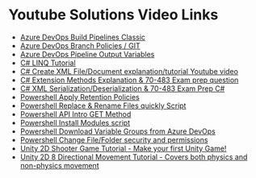 # Youtube Solutions Video Links

<ul>
<li>
  <a href= "https://youtu.be/0d6acAH5InE" />Azure DevOps Build Pipelines Classic
</li>

<li>
  <a href= "https://youtu.be/2nukM2TzD1Q" />Azure DevOps Branch Policies / GIT
</li>
  
<li>
  <a href= "https://youtu.be/kMkhfuE0UeM" />Azure DevOps Pipeline Output Variables
</li>

<li>
  <a href = "https://www.youtube.com/watch?v=ndQbKgJritA&t" />C# LINQ Tutorial 
</li>

<li>
  <a href= "https://www.youtube.com/watch?v=RwV0SXtsW5A" />C# Create XML File/Document explanation/tutorial Youtube video  
</li>

<li>
  <a href = "https://www.youtube.com/watch?v=UGJ2LIgFRN8&feature=youtu.be" />C# Extension Methods Explanation & 70-483 Exam prep question 
</li>

<li>
  <a href = "https://www.youtube.com/watch?v=2CCwy121V6Q&feature=youtu.be">C# XML Serialization/Deserialization & 70-483 Exam Prep C# 
</li>

<li>
  <a href = "https://youtu.be/bGI-uidHfxA" />Powershell Apply Retention Policies
</li>

<li>
  <a href = "https://www.youtube.com/watch?v=tiouHNzAl8Q&t=2s" />Powershell Replace & Rename Files quickly Script
</li>

<li>
  <a href = "https://www.youtube.com/watch?v=-NVh5cVOeO4&t=1s" />Powershell API Intro GET Method 
</li>

<li>
  <a href= "https://youtu.be/xGI6_nCjKn0" />Powershell Install Modules script
</li>

<li>
  <a href="https://youtu.be/k_yd4dc9NzA" />Powershell Download Variable Groups from Azure DevOps
</li>

<li>
  <a href= "https://youtu.be/0nk2NDYyQT8" />Powershell Change File/Folder security and permissions
</li>

<li>
  <a href = "https://www.youtube.com/watch?v=-on5HRW8v1A" /> Unity 2D Shooter Game Tutorial - Make your first Unity Game! 
</li>

<li>
  <a href = "https://www.youtube.com/watch?v=km-04aUJy4o" /> Unity 2D 8 Directional Movement Tutorial - Covers both physics and non-physics movement
</li>

</ul>
